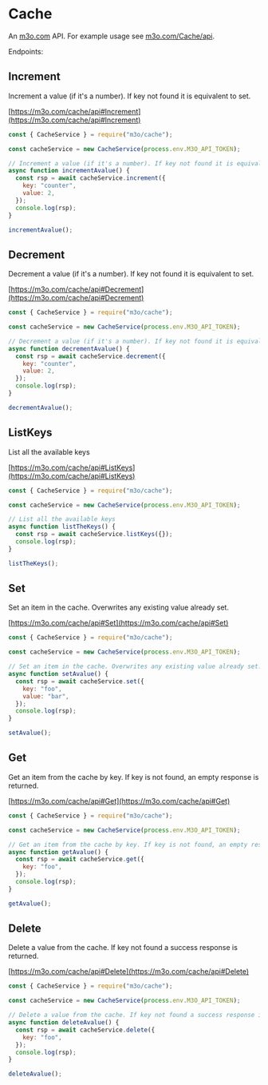 # Cache

An [m3o.com](https://m3o.com) API. For example usage see [m3o.com/Cache/api](https://m3o.com/Cache/api).

Endpoints:

## Increment

Increment a value (if it's a number). If key not found it is equivalent to set.

[https://m3o.com/cache/api#Increment](https://m3o.com/cache/api#Increment)

```js
const { CacheService } = require("m3o/cache");

const cacheService = new CacheService(process.env.M3O_API_TOKEN);

// Increment a value (if it's a number). If key not found it is equivalent to set.
async function incrementAvalue() {
  const rsp = await cacheService.increment({
    key: "counter",
    value: 2,
  });
  console.log(rsp);
}

incrementAvalue();
```

## Decrement

Decrement a value (if it's a number). If key not found it is equivalent to set.

[https://m3o.com/cache/api#Decrement](https://m3o.com/cache/api#Decrement)

```js
const { CacheService } = require("m3o/cache");

const cacheService = new CacheService(process.env.M3O_API_TOKEN);

// Decrement a value (if it's a number). If key not found it is equivalent to set.
async function decrementAvalue() {
  const rsp = await cacheService.decrement({
    key: "counter",
    value: 2,
  });
  console.log(rsp);
}

decrementAvalue();
```

## ListKeys

List all the available keys

[https://m3o.com/cache/api#ListKeys](https://m3o.com/cache/api#ListKeys)

```js
const { CacheService } = require("m3o/cache");

const cacheService = new CacheService(process.env.M3O_API_TOKEN);

// List all the available keys
async function listTheKeys() {
  const rsp = await cacheService.listKeys({});
  console.log(rsp);
}

listTheKeys();
```

## Set

Set an item in the cache. Overwrites any existing value already set.

[https://m3o.com/cache/api#Set](https://m3o.com/cache/api#Set)

```js
const { CacheService } = require("m3o/cache");

const cacheService = new CacheService(process.env.M3O_API_TOKEN);

// Set an item in the cache. Overwrites any existing value already set.
async function setAvalue() {
  const rsp = await cacheService.set({
    key: "foo",
    value: "bar",
  });
  console.log(rsp);
}

setAvalue();
```

## Get

Get an item from the cache by key. If key is not found, an empty response is returned.

[https://m3o.com/cache/api#Get](https://m3o.com/cache/api#Get)

```js
const { CacheService } = require("m3o/cache");

const cacheService = new CacheService(process.env.M3O_API_TOKEN);

// Get an item from the cache by key. If key is not found, an empty response is returned.
async function getAvalue() {
  const rsp = await cacheService.get({
    key: "foo",
  });
  console.log(rsp);
}

getAvalue();
```

## Delete

Delete a value from the cache. If key not found a success response is returned.

[https://m3o.com/cache/api#Delete](https://m3o.com/cache/api#Delete)

```js
const { CacheService } = require("m3o/cache");

const cacheService = new CacheService(process.env.M3O_API_TOKEN);

// Delete a value from the cache. If key not found a success response is returned.
async function deleteAvalue() {
  const rsp = await cacheService.delete({
    key: "foo",
  });
  console.log(rsp);
}

deleteAvalue();
```
